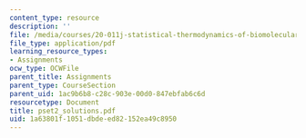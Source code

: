 ```yaml
---
content_type: resource
description: ''
file: /media/courses/20-011j-statistical-thermodynamics-of-biomolecular-systems-be-011j-spring-2004/1a63801f1051dbdeed82152ea49c8950_pset2_solutions.pdf
file_type: application/pdf
learning_resource_types:
- Assignments
ocw_type: OCWFile
parent_title: Assignments
parent_type: CourseSection
parent_uid: 1ac9b6b8-c28c-903e-00d0-847ebfab6c6d
resourcetype: Document
title: pset2_solutions.pdf
uid: 1a63801f-1051-dbde-ed82-152ea49c8950
---
```

